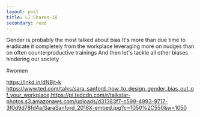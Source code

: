 ```yaml
---
layout: post
title: LI_Shares-18
secondary: read
---
```


Gender is probably the most talked about bias
It's more than due time to eradicate it completely from the workplace leveraging more on nudges than on often counterproductive trainings
And then let's tackle all other biases hindering our society

#women

https://lnkd.in/dNBjt-k
https://www.ted.com/talks/sara_sanford_how_to_design_gender_bias_out_of_your_workplace,https://pi.tedcdn.com/r/talkstar-photos.s3.amazonaws.com/uploads/d31383f7-c599-4993-9717-3f0d9d78fd4a/SaraSanford_2018X-embed.jpg?c=1050%2C550&w=1050
